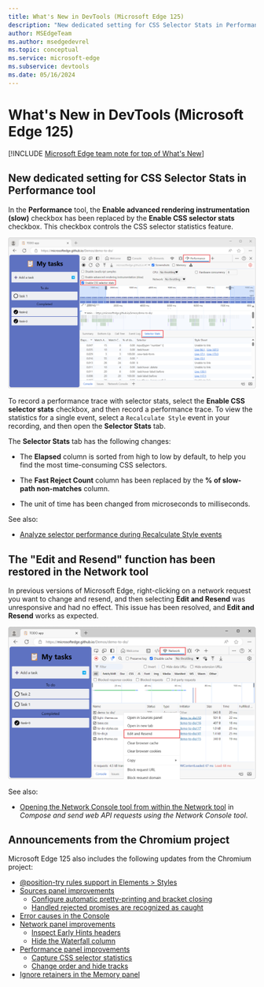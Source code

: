 ```yaml
---
title: What's New in DevTools (Microsoft Edge 125)
description: "New dedicated setting for CSS Selector Stats in Performance tool. The Edit and Resend function has been restored in the Network tool. And more."
author: MSEdgeTeam
ms.author: msedgedevrel
ms.topic: conceptual
ms.service: microsoft-edge
ms.subservice: devtools
ms.date: 05/16/2024
---
```

# What's New in DevTools (Microsoft Edge 125)

[!INCLUDE [Microsoft Edge team note for top of What's New](../../includes/edge-whats-new-note.md)]


<!-- ====================================================================== -->
## New dedicated setting for CSS Selector Stats in Performance tool

<!-- Subtitle: Use the "Enable CSS selector stats" setting instead of the "Enable advanced rendering instrumentation (slow)" to capture CSS selector statistics for Recalculate Style events-->

In the **Performance** tool, the **Enable advanced rendering instrumentation (slow)** checkbox has been replaced by the **Enable CSS selector stats** checkbox.  This checkbox controls the CSS selector statistics feature.

![Selector stats tab](./devtools-125-images/selector-stats.png)

To record a performance trace with selector stats, select the **Enable CSS selector stats** checkbox, and then record a performance trace.  To view the statistics for a single event, select a `Recalculate Style` event in your recording, and then open the **Selector Stats** tab.

The **Selector Stats** tab has the following changes:

* The **Elapsed** column is sorted from high to low by default, to help you find the most time-consuming CSS selectors.

* The **Fast Reject Count** column has been replaced by the **% of slow-path non-matches** column.

* The unit of time has been changed from microseconds to milliseconds.

See also:
* [Analyze selector performance during Recalculate Style events](../../../evaluate-performance/selector-stats.md)


<!-- ====================================================================== -->
## The "Edit and Resend" function has been restored in the Network tool

<!-- Subtitle: Change and resend a network request by right-clicking it and selecting Edit and Resend. -->

In previous versions of Microsoft Edge, right-clicking on a network request you want to change and resend, and then selecting **Edit and Resend** was unresponsive and had no effect.  This issue has been resolved, and **Edit and Resend** works as expected.

![Edit and Resend function on a network request](./devtools-125-images/edit-and-resend.png)

See also:
* [Opening the Network Console tool from within the Network tool](../../../network-console/network-console-tool.md#opening-the-network-console-tool-from-within-the-network-tool) in _Compose and send web API requests using the Network Console tool_.


<!-- ====================================================================== -->
## Announcements from the Chromium project

Microsoft Edge 125 also includes the following updates from the Chromium project:

* [@position-try rules support in Elements > Styles](https://developer.chrome.com/blog/new-in-devtools-125#lposition-try)
* [Sources panel improvements](https://developer.chrome.com/blog/new-in-devtools-125#sources)
   * [Configure automatic pretty-printing and bracket closing](https://developer.chrome.com/blog/new-in-devtools-125#settings)
   * [Handled rejected promises are recognized as caught](https://developer.chrome.com/blog/new-in-devtools-125#caught-rejection)
* [Error causes in the Console](https://developer.chrome.com/blog/new-in-devtools-125#error-cause)
* [Network panel improvements](https://developer.chrome.com/blog/new-in-devtools-125#network)
   * [Inspect Early Hints headers](https://developer.chrome.com/blog/new-in-devtools-125#early-hints)
   * [Hide the Waterfall column](https://developer.chrome.com/blog/new-in-devtools-125#waterfall)
* [Performance panel improvements](https://developer.chrome.com/blog/new-in-devtools-125#perf)
   * [Capture CSS selector statistics](https://developer.chrome.com/blog/new-in-devtools-125#selector-stats)
   * [Change order and hide tracks](https://developer.chrome.com/blog/new-in-devtools-125#track-config)
* [Ignore retainers in the Memory panel](https://developer.chrome.com/blog/new-in-devtools-125#ignore-retainer)

<!-- ====================================================================== -->
<!-- uncomment if content is copied from developer.chrome.com to this page -->

<!-- > [!NOTE]
> Portions of this page are modifications based on work created and [shared by Google](https://developers.google.com/terms/site-policies) and used according to terms described in the [Creative Commons Attribution 4.0 International License](https://creativecommons.org/licenses/by/4.0).
> The original page for announcements from the Chromium project is [What's New in DevTools (Chrome 125)](https://developer.chrome.com/blog/new-in-devtools-125) and is authored by [Sofia Emelianova](https://developers.google.com/web/resources/contributors) (Senior Technical Writer working on Chrome DevTools at Google). -->


<!-- ====================================================================== -->
<!-- uncomment if content is copied from developer.chrome.com to this page -->

<!-- [![Creative Commons License](../../../../media/cc-logo/88x31.png)](https://creativecommons.org/licenses/by/4.0)
This work is licensed under a [Creative Commons Attribution 4.0 International License](https://creativecommons.org/licenses/by/4.0). -->
